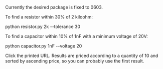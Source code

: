 Currently the desired package is fixed to 0603.


To find a resistor within 30% of 2 kiloohm:

python resistor.py 2k --tolerance 30


To find a capacitor within 10% of 1nF with a minimum voltage of 20V:

python capacitor.py 1nF --voltage 20


Click the printed URL. Results are priced according to a quantity of 10 and sorted by ascending price, so you can probably use the first result.
